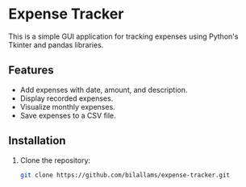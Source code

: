 # Expense Tracker

This is a simple GUI application for tracking expenses using Python's Tkinter and pandas libraries.

## Features

- Add expenses with date, amount, and description.
- Display recorded expenses.
- Visualize monthly expenses.
- Save expenses to a CSV file.

## Installation

1. Clone the repository:

   ```bash
   git clone https://github.com/bilallams/expense-tracker.git

